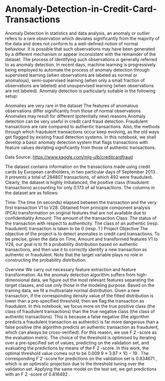 # Anomaly-Detection-in-Credit-Card-Transactions

Anomaly Detection
In statistics and data analysis, an anomaly or outlier refers to a rare observation which deviates significantly from the majority of the data and does not conform to a well-defined notion of normal behaviour. It is possible that such observations may have been generated by a different mechanism or appear inconsistent with the remainder of the dataset. The process of identifying such observations is generally referred to as anomaly detection. In recent days, machine learning is progressively being employed to automate the process of anomaly detection through supervised learning (when observations are labeled as normal or anomalous), semi-supervised learning (when only a small fraction of observations are labeled) and unsupervised learning (when observations are not labeled). Anomaly detection is particularly suitable in the following setup:

Anomalies are very rare in the dataset
The features of anomalous observations differ significantly from those of normal observations
Anomalies may result for different (potentially new) reasons
Anomaly detection can be very useful in credit card fraud detection. Fraudulent transactions are rare compared to authentic transactions. Also, the methods through which fraudulent transactions occur keep evolving, as the old ways get flagged by existing fraud detection systems. In this notebook, we shall develop a basic anomaly detection system that flags transactions with feature values deviating significantly from those of authentic transactions.

Data
Source: https://www.kaggle.com/mlg-ulb/creditcardfraud

The dataset contains information on the transactions made using credit cards by European cardholders, in two particular days of September 
2013
. It presents a total of 
284807
 transactions, of which 
492
 were fraudulent. Clearly, the dataset is highly imbalanced, the positive class (fraudulent transactions) accounting for only 
0.173
 of all transactions. The columns in the dataset are as follows:

Time: The time (in seconds) elapsed between the transaction and the very first transaction
V1 to V28: Obtained from principle component analysis (PCA) transformation on original features that are not available due to confidentiality
Amount: The amount of the transaction
Class: The status of the transaction with respect to authenticity. The class of an authentic (resp. fraudulent) transaction is taken to be 
0
 (resp. 
1
)
Project Objective
The objective of the project is to detect anomalies in credit card transactions. To be precise, given the data on Time, Amount and transformed features V1 to V28, our goal is to fit a probability distribution based on authentic transactions, and then use it to correctly identify a new transaction as authentic or fraudulent. Note that the target variable plays no role in constructing the probability distribution.

Overview
We carry out necessary feature extraction and feature transformation.
As the anomaly detection algorithm suffers from high-dimensional data, we figure out the most relevant features separating the target classes, and use only those in the modeling purpose.
Based on the training data, we fit a multivariate normal distribution.
Given a new transaction, if the corresponding density value of the fitted distribution is lower than a pre-specified threshold, then we flag the transaction as fraudulent.
In this notebook, we focus more on the true positive class (the class of fraudulent transactions) than the true negative class (the class of authentic transactions). This is because a false negative (the algorithm predicts a fraudulent transaction as authentic) is far more dangerous than a false positive (the algorithm predicts an authentic transaction as fraudulent, which can always be cross-verified). For this reason, we use 
F
2
-score as the evaluation metric.
The choice of the threshold is optimised by iterating over a pre-specified set of values, predicting on the validation set, and evaluating the predictions by means of the 
F
2
-score.
In this work, the optimal threshold value comes out to be 
0.009
9
≈
3.87
×
10
−
19
.
The corresponding 
F
2
-score for predictions on the validation set is 
0.834671
, which is an optimistic projection due to the threshold tuning over the validation set.
Applying the same model on the test set, we get predictions with an 
F
2
-score of 
0.816492
.
